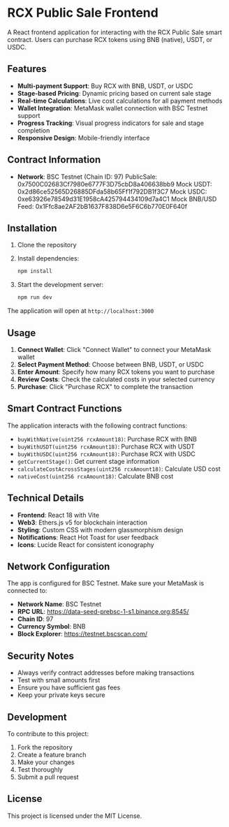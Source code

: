 # RCX Public Sale Frontend

A React frontend application for interacting with the RCX Public Sale smart contract. Users can purchase RCX tokens using BNB (native), USDT, or USDC.

## Features

- **Multi-payment Support**: Buy RCX with BNB, USDT, or USDC
- **Stage-based Pricing**: Dynamic pricing based on current sale stage
- **Real-time Calculations**: Live cost calculations for all payment methods
- **Wallet Integration**: MetaMask wallet connection with BSC Testnet support
- **Progress Tracking**: Visual progress indicators for sale and stage completion
- **Responsive Design**: Mobile-friendly interface

## Contract Information

- **Network**: BSC Testnet (Chain ID: 97)
PublicSale: 0x7500C02683Cf7980e6777F3D75cbD8a406638bb9
Mock USDT: 0x2d86ce52565D26885DFda58b65Ff1f792DB1f3C7
Mock USDC: 0xe63926e78549d31E1958cA425794434109d7a4C1
Mock BNB/USD Feed: 0x1Ffc8ae2AF2bB1637F838D6e5F6C6b770E0F640f


## Installation

1. Clone the repository
2. Install dependencies:
   ```bash
   npm install
   ```

3. Start the development server:
   ```bash
   npm run dev
   ```

The application will open at `http://localhost:3000`

## Usage

1. **Connect Wallet**: Click "Connect Wallet" to connect your MetaMask wallet
2. **Select Payment Method**: Choose between BNB, USDT, or USDC
3. **Enter Amount**: Specify how many RCX tokens you want to purchase
4. **Review Costs**: Check the calculated costs in your selected currency
5. **Purchase**: Click "Purchase RCX" to complete the transaction

## Smart Contract Functions

The application interacts with the following contract functions:

- `buyWithNative(uint256 rcxAmount18)`: Purchase RCX with BNB
- `buyWithUSDT(uint256 rcxAmount18)`: Purchase RCX with USDT
- `buyWithUSDC(uint256 rcxAmount18)`: Purchase RCX with USDC
- `getCurrentStage()`: Get current stage information
- `calculateCostAcrossStages(uint256 rcxAmount18)`: Calculate USD cost
- `nativeCost(uint256 rcxAmount18)`: Calculate BNB cost

## Technical Details

- **Frontend**: React 18 with Vite
- **Web3**: Ethers.js v5 for blockchain interaction
- **Styling**: Custom CSS with modern glassmorphism design
- **Notifications**: React Hot Toast for user feedback
- **Icons**: Lucide React for consistent iconography

## Network Configuration

The app is configured for BSC Testnet. Make sure your MetaMask is connected to:
- **Network Name**: BSC Testnet
- **RPC URL**: https://data-seed-prebsc-1-s1.binance.org:8545/
- **Chain ID**: 97
- **Currency Symbol**: BNB
- **Block Explorer**: https://testnet.bscscan.com/

## Security Notes

- Always verify contract addresses before making transactions
- Test with small amounts first
- Ensure you have sufficient gas fees
- Keep your private keys secure

## Development

To contribute to this project:

1. Fork the repository
2. Create a feature branch
3. Make your changes
4. Test thoroughly
5. Submit a pull request

## License

This project is licensed under the MIT License.


